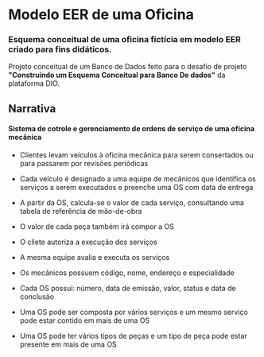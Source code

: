 
# Modelo EER de uma Oficina

### Esquema conceitual de uma oficina fictícia em modelo EER criado para fins didáticos.

Projeto conceitual de um Banco de Dados feito para o desafio de projeto **"Construindo um Esquema Conceitual para Banco De dados"** da plataforma DIO.


## Narrativa

#### **Sistema de cotrole e gerenciamento de ordens de serviço de uma oficina mecânica**
- Clientes levam veículos à oficina mecânica para serem consertados ou para passarem por revisões periódicas

- Cada veículo é designado a uma equipe de mecânicos que identifica os serviços a serem executados e preenche uma OS com data de entrega

- A partir da OS, calcula-se o valor de cada serviço, consultando uma tabela de referência de mão-de-obra

- O valor de cada peça também irá compor a OS

- O cliete autoriza a execução dos serviços

- A mesma equipe avalia e executa os serviços

- Os mecânicos possuem código, nome, endereço e especialidade

- Cada OS possui: número, data de emissão, valor, status e data de conclusão

- Uma OS pode ser composta por vários serviços e um mesmo serviço pode estar contido em mais de uma OS

- Uma OS pode ter vários tipos de peças e um tipo de peça pode estar presente em mais de uma OS
